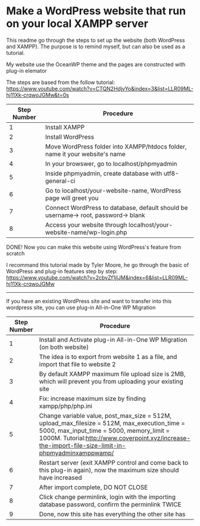 # Make a WordPress website that run on your local XAMPP server

This readme go through the steps to set up the website (both WordPress and XAMPP). The purpose is to remind myself, but can also be used as a tutorial.

My website use the OceanWP theme and the pages are constructed with plug-in elemator

The steps are based from the follow tutorial:  https://www.youtube.com/watch?v=CTQN2HdjvYo&index=3&list=LLR09ML-hj11Xk-crqwoJGMw&t=0s

Step Number | Procedure
------------ | -------------
1 | Install XAMPP
2 | Install WordPress
3 | Move WordPress folder into XAMPP/htdocs folder, name it your website's name
4 | In your browswer, go to localhost/phpmyadmin
5 | Inside phpmyadmin, create database with utf8-general-ci
6 | Go to localhost/your-website-name, WordPress page will greet you
7 | Connect WordPress to database, default should be username-> root, password-> blank
8 | Access your website through localhost/your-website-name/wp-login.php

DONE! Now you can make this website using WordPress's feature from scratch

I recommand this tutorial made by Tyler Moore, he go through the basic of WordPress and plug-in features step by step: https://www.youtube.com/watch?v=2cbvZf1jIJM&index=6&list=LLR09ML-hj11Xk-crqwoJGMw

***
If you have an existing WordPress site and want to transfer into this wordpress site, you can use plug-in All-in-One WP Migration

Step Number | Procedure
------------ | -------------
1 | Install and Activate plug-in All-in-One WP Migration (on both website)
2 | The idea is to export from website 1 as a file, and import that file to website 2
3 | By default XAMPP maximum file upload size is 2MB, which will prevent you from uploading your existing site
4 | Fix: increase maximum size by finding xampp/php/php.ini 
5 | Change variable value, post_max_size = 512M, upload_max_filesize = 512M, max_execution_time = 5000, max_input_time = 5000, memory_limit = 1000M. Tutorial:http://www.coverpoint.xyz/increase-the-import-file-size-limit-in-phpmyadminxamppwamp/
6 | Restart server (exit XAMPP control and come back to this plug-in again), now the maximum size should have increased
7 | After import complete, DO NOT CLOSE
8 | Click change perminlink, login with the importing database password, confirm the perminlink TWICE
9 | Done, now this site has everything the other site has